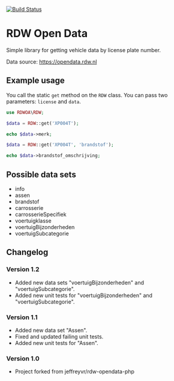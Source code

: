 [![Build Status](https://travis-ci.org/automex/rdw-opendata-php.svg?branch=master)](https://travis-ci.org/automex/rdw-opendata-php)

# RDW Open Data

Simple library for getting vehicle data by license plate number.

Data source: https://opendata.rdw.nl

<!--## Installation

`composer require automex/rdw-opendata-php:^1.1`-->

## Example usage

You call the static `get` method on the `RDW` class. You can pass two parameters: `license` and `data`.

```php
use RDWOA\RDW;

$data = RDW::get('XP004T');

echo $data->merk;
```

```php
$data = RDW::get('XP004T', 'brandstof');

echo $data->brandstof_omschrijving;
```

## Possible data sets

* info
* assen
* brandstof
* carrosserie
* carrosserieSpecifiek
* voertuigklasse
* voertuigBijzonderheden
* voertuigSubcategorie

## Changelog

### Version 1.2
* Added new data sets "voertuigBijzonderheden" and "voertuigSubcategorie".
* Added new unit tests for "voertuigBijzonderheden" and "voertuigSubcategorie".

### Version 1.1
* Added new data set "Assen".
* Fixed and updated failing unit tests.
* Added new unit tests for "Assen".

### Version 1.0
* Project forked from jeffreyvr/rdw-opendata-php

